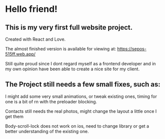 # Hello friend!

## This is my very first full website project.
Created with React and Love.

The almost finished version is available for viewing at: https://sepos-515ff.web.app/

Still quite proud since I dont regard myself as a frontend developer and in my own opinion have been able to create a nice site for my client.

## The Project still needs a few small fixes, such as:

I might add some very small animations, or tweak existing ones, timing for one is a bit of rn with the preloader blocking.

Contacts still needs the real photos, might change the layout a little once I get them

Body-scroll-lock does not work on ios, need to change library or get a better understanding of the existing one.
